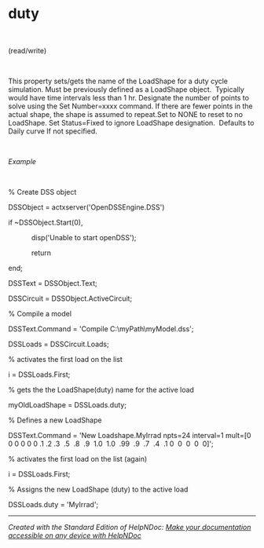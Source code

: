 # duty

&nbsp;

(read/write)

&nbsp;

This property sets/gets the name of the LoadShape for a duty cycle simulation. Must be previously defined as a LoadShape object.&nbsp; Typically would have time intervals less than 1 hr. Designate the number of points to solve using the Set Number=xxxx command. If there are fewer points in the actual shape, the shape is assumed to repeat.Set to NONE to reset to no LoadShape. Set Status=Fixed to ignore LoadShape designation.&nbsp; Defaults to Daily curve If not specified.

&nbsp;

*Example*

&nbsp;

% Create DSS object

DSSObject = actxserver('OpenDSSEngine.DSS')

if ~DSSObject.Start(0),

&nbsp; &nbsp; &nbsp; &nbsp; &nbsp; &nbsp; disp('Unable to start openDSS');

&nbsp; &nbsp; &nbsp; &nbsp; &nbsp; &nbsp; return

end;

DSSText = DSSObject.Text;

DSSCircuit = DSSObject.ActiveCircuit;

% Compile a model &nbsp; &nbsp;

DSSText.Command = 'Compile C:\\myPath\\myModel.dss';

DSSLoads = DSSCircuit.Loads;

% activates the first load on the list

i = DSSLoads.First;

% gets the the LoadShape(duty) name for the active load

myOldLoadShape = DSSLoads.duty;

% Defines a new LoadShape

DSSText.Command = 'New Loadshape.MyIrrad npts=24 interval=1 mult=\[0 0 0 0 0 0 .1 .2 .3&nbsp; .5&nbsp; .8&nbsp; .9&nbsp; 1.0&nbsp; 1.0&nbsp; .99&nbsp; .9&nbsp; .7&nbsp; .4&nbsp; .1 0&nbsp; 0&nbsp; 0&nbsp; 0&nbsp; 0\]';

% activates the first load on the list (again)

i = DSSLoads.First;

% Assigns the new LoadShape (duty) to the active load

DSSLoads.duty = 'MyIrrad';

***
_Created with the Standard Edition of HelpNDoc: [Make your documentation accessible on any device with HelpNDoc](<https://www.helpndoc.com/feature-tour/produce-html-websites/>)_
